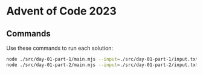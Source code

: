 # Advent of Code 2023

## Commands

Use these commands to run each solution:

```bash
node ./src/day-01-part-1/main.mjs --input=./src/day-01-part-1/input.txt
node ./src/day-01-part-2/main.mjs --input=./src/day-01-part-2/input.txt
```
